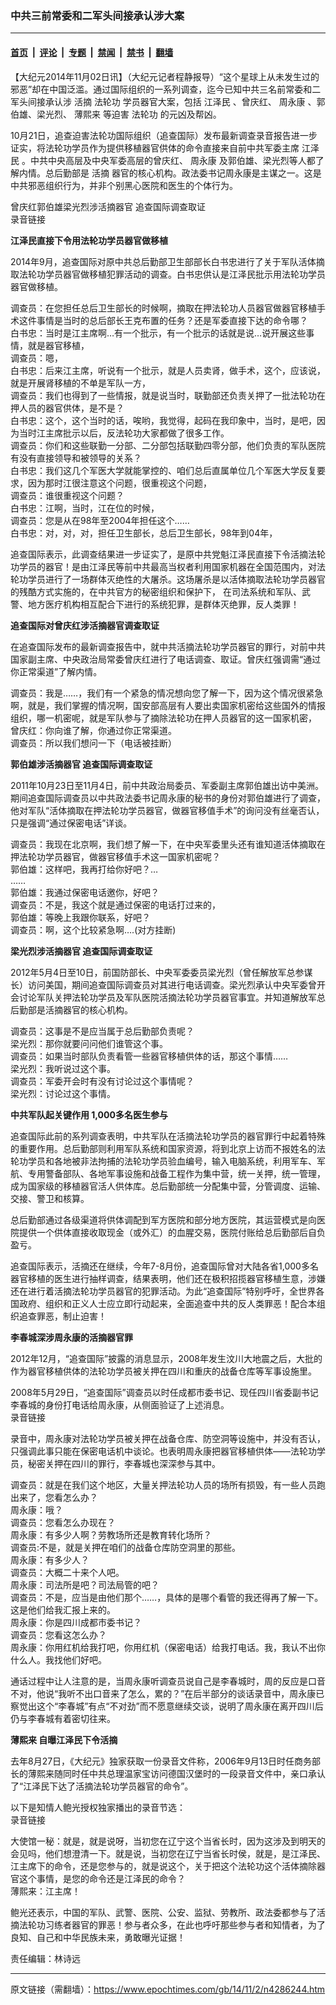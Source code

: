 ### 中共三前常委和二军头间接承认涉大案

---

#### [首页](../../../..?n4286244) &nbsp;|&nbsp; [评论](../../../../../epoch-comment?n4286244) &nbsp;|&nbsp; [专题](../../../../../epoch-special?n4286244) &nbsp;|&nbsp; [禁闻](../../../../../epoch-news?n4286244) &nbsp;|&nbsp; [禁书](../../../../../books?n4286244) &nbsp;|&nbsp; [翻墙](https://github.com/gfw-breaker/nogfw/blob/master/README.md?n4286244)


<div class="post_content" id="artbody" itemprop="articleBody">
 <!-- article content begin -->
 <p>
  【大纪元2014年11月02日讯】（大纪元记者程静报导）“这个星球上从未发生过的邪恶”却在中国泛滥。通过国际组织的一系列调查，迄今已知中共三名前常委和二军头间接承认涉
  <ok href="https://www.epochtimes.com/gb/tag/%E6%B4%BB%E6%91%98.html">
   活摘
  </ok>
  <ok href="https://www.epochtimes.com/gb/tag/%E6%B3%95%E8%BD%AE%E5%8A%9F.html">
   法轮功
  </ok>
  学员器官大案，包括
  <ok href="https://www.epochtimes.com/gb/tag/%E6%B1%9F%E6%B3%BD%E6%B0%91.html">
   江泽民
  </ok>
  、曾庆红、
  <ok href="https://www.epochtimes.com/gb/tag/%E5%91%A8%E6%B0%B8%E5%BA%B7.html">
   周永康
  </ok>
  、郭伯雄、梁光烈、
  <ok href="https://www.epochtimes.com/gb/tag/%E8%96%84%E7%86%99%E6%9D%A5.html">
   薄熙来
  </ok>
  等迫害
  <ok href="https://www.epochtimes.com/gb/tag/%E6%B3%95%E8%BD%AE%E5%8A%9F.html">
   法轮功
  </ok>
  的元凶及帮凶。
 </p>
 <p>
  10月21日，追查迫害法轮功国际组织（追查国际）发布最新调查录音报告进一步证实，将法轮功学员作为提供移植器官供体的命令直接来自前中共军委主席
  <ok href="https://www.epochtimes.com/gb/tag/%E6%B1%9F%E6%B3%BD%E6%B0%91.html">
   江泽民
  </ok>
  。中共中央高层及中央军委高层的曾庆红、
  <ok href="https://www.epochtimes.com/gb/tag/%E5%91%A8%E6%B0%B8%E5%BA%B7.html">
   周永康
  </ok>
  及郭伯雄、梁光烈等人都了解内情。总后勤部是
  <ok href="https://www.epochtimes.com/gb/tag/%E6%B4%BB%E6%91%98.html">
   活摘
  </ok>
  器官的核心机构。政法委书记周永康是主谋之一。这是中共邪恶组织行为，并非个别黑心医院和医生的个体行为。
 </p>
 <p>
  曾庆红郭伯雄梁光烈涉活摘器官 追查国际调查取证
  <br/>
  <ok href="https://www.epochtimes.com/gb/14/10/22/n4278462.htm">
   录音链接
  </ok>
 </p>
 <p>
  <b>
   江泽民直接下令用法轮功学员器官做移植
  </b>
 </p>
 <p>
  2014年9月，追查国际对原中共总后勤部卫生部部长白书忠进行了关于军队活体摘取法轮功学员器官做移植犯罪活动的调查。白书忠供认是江泽民批示用法轮功学员器官做移植。
 </p>
 <p>
  调查员：在您担任总后卫生部长的时候啊，摘取在押法轮功人员器官做器官移植手术这件事情是当时的总后部长王克布置的任务？还是军委直接下达的命令哪？
  <br/>
  白书忠：当时是江主席啊…有一个批示，有一个批示的话就是说…说开展这些事情，就是器官移植，
  <br/>
  调查员：嗯，
  <br/>
  白书忠：后来江主席，听说有一个批示，就是人员卖肾，做手术，这个，应该说，就是开展肾移植的不单是军队一方，
  <br/>
  调查员：我们也得到了一些情报，就是说当时，联勤部还负责关押了一批法轮功在押人员的器官供体，是不是？
  <br/>
  白书忠：这个，这个当时的话，唉哟，我觉得，起码在我印象中，当时，是吧，因为当时江主席批示以后，反法轮功大家都做了很多工作。
  <br/>
  调查员：你们和这些联勤一分部、二分部包括联勤四零分部，他们负责的军队医院有没有直接领导和被领导的关系？
  <br/>
  白书忠：我们这几个军医大学就能掌控的、咱们总后直属单位几个军医大学反复要求，因为那时江很注意这个问题，很重视这个问题，
  <br/>
  调查员：谁很重视这个问题？
  <br/>
  白书忠：江啊，当时，江在位的时候，
  <br/>
  调查员：您是从在98年至2004年担任这个……
  <br/>
  白书忠：对，对，对，担任卫生部长，总后卫生部长，98年到04年，
 </p>
 <p>
  追查国际表示，此调查结果进一步证实了，是原中共党魁江泽民直接下令活摘法轮功学员的器官！是由江泽民等前中共最高当权者利用国家机器在全国范围内，对法轮功学员进行了一场群体灭绝性的大屠杀。这场屠杀是以活体摘取法轮功学员器官的残酷方式实施的，在中共官方的秘密组织和保护下， 在司法系统和军队、武警、地方医疗机构相互配合下进行的系统犯罪，是群体灭绝罪，反人类罪！
 </p>
 <p>
  <b>
   追查国际对曾庆红涉活摘器官调查取证
  </b>
 </p>
 <p>
  在追查国际发布的最新调查报告中，就中共活摘法轮功学员器官的罪行，对前中共国家副主席、中央政治局常委曾庆红进行了电话调查、取证。曾庆红强调需“通过你正常渠道”了解内情。
 </p>
 <p>
  调查员：我是……，我们有一个紧急的情况想向您了解一下，因为这个情况很紧急啊，就是，我们掌握的情况啊，国安部高层有人要出卖国家机密给这些国外的情报组织，哪一机密呢，就是军队参与了摘除法轮功在押人员器官的这一国家机密，
  <br/>
  曾庆红：你向谁了解，你通过你正常渠道。
  <br/>
  调查员：所以我们想问一下（电话被挂断）
 </p>
 <p>
  <b>
   郭伯雄涉活摘器官 追查国际调查取证
  </b>
 </p>
 <p>
  2011年10月23日至11月4日，前中共政治局委员、军委副主席郭伯雄出访中美洲。期间追查国际调查员以中共政法委书记周永康的秘书的身份对郭伯雄进行了调查，他对军队“活体摘取在押法轮功学员器官，做器官移值手术”的询问没有丝毫否认，只是强调“通过保密电话”详谈。
 </p>
 <p>
  调查员：我现在北京啊，我们想了解一下，在中央军委里头还有谁知道活体摘取在押法轮功学员器官，做器官移值手术这一国家机密呢？
  <br/>
  郭伯雄：这样吧，我再打给你好吧？…
  <br/>
  ……
  <br/>
  郭伯雄：我通过保密电话邀你，好吧？
  <br/>
  调查员：不是，我这个就是通过保密的电话打过来的，
  <br/>
  郭伯雄：等晚上我跟你联系，好吧？
  <br/>
  调查员：啊，这个比较紧急啊….(对方挂断)
 </p>
 <p>
  <b>
   梁光烈涉活摘器官 追查国际调查取证
  </b>
 </p>
 <p>
  2012年5月4日至10日，前国防部长、中央军委委员梁光烈（曾任解放军总参谋长）访问美国，期间追查国际调查员对其进行电话调查。梁光烈承认中央军委曾开会讨论军队关押法轮功学员及军队医院活摘法轮功学员器官事宜。并知道解放军总后勤部是活摘器官的核心机构。
 </p>
 <p>
  调查员：这事是不是应当属于总后勤部负责呢？
  <br/>
  梁光烈：那你就要问问他们谁管这个事。
  <br/>
  调查员：如果当时部队负责看管一些器官移植供体的话，那这个事情……
  <br/>
  梁光烈：我听说过这个事。
  <br/>
  调查员：军委开会时有没有讨论过这个事情呢？
  <br/>
  梁光烈：讨论过这个事情。
 </p>
 <p>
  <b>
   中共军队起关键作用 1,000多名医生参与
  </b>
 </p>
 <p>
  追查国际此前的系列调查表明，中共军队在活摘法轮功学员的器官罪行中起着特殊的重要作用。总后勤部则利用军队系统和国家资源，将到北京上访而不报姓名的法轮功学员和各地被非法拘捕的法轮功学员验血编号，输入电脑系统，利用军车、军航、专用警备部队、各地军事设施和战备工程作为集中营，统一关押，统一管理，成为国家级的移植器官活人供体库。总后勤部统一分配集中营，分管调度、运输、交接、警卫和核算。
 </p>
 <p>
  总后勤部通过各级渠道将供体调配到军方医院和部分地方医院，其运营模式是向医院提供一个供体直接收取现金（或外汇）的血腥交易，医院付账给总后勤部后自负盈亏。
 </p>
 <p>
  追查国际表示，活摘还在继续，今年7-8月份，追查国际曾对大陆各省1,000多名器官移植的医生进行抽样调查，结果表明，他们还在极积招揽器官移植生意，涉嫌还在进行着活摘法轮功学员器官的犯罪活动。为此“追查国际”特别呼吁，全世界各国政府、组织和正义人士应立即行动起来，全面追查中共的反人类罪恶！配合本组织追查罪恶，制止迫害！
 </p>
 <p>
  <b>
   李春城深涉周永康的活摘器官罪
  </b>
 </p>
 <p>
  2012年12月，“追查国际”披露的消息显示，2008年发生汶川大地震之后，大批的作为器官移植供体的法轮功学员被关押在四川和重庆的战备仓库等军事设施里。
 </p>
 <p>
  2008年5月29日，“追查国际”调查员以时任成都市委书记、现任四川省委副书记李春城的身份打电话给周永康，从侧面验证了上述消息。
  <br/>
  <ok href="https://www.epochtimes.com/gb/12/12/6/n3746655.htm">
   录音链接
  </ok>
 </p>
 <p>
  录音中，周永康对法轮功学员被关押在战备仓库、防空洞等设施中，并没有否认，只强调此事只能在保密电话机中谈论。也表明周永康把器官移植供体——法轮功学员，秘密关押在四川的罪行，李春城也深深参与其中。
 </p>
 <p>
  调查员：就是在我们这个地区，大量关押法轮功人员的场所有损毁，有一些人员跑出来了，您看怎么办？
  <br/>
  周永康：哦？
  <br/>
  调查员：您看怎么办现在？
  <br/>
  周永康：有多少人啊？劳教场所还是教育转化场所？
  <br/>
  调查员:不是，就是关押在咱们的战备仓库防空洞里的那些。
  <br/>
  周永康：有多少人？
  <br/>
  调查员：大概二十来个人吧。
  <br/>
  周永康：司法所是吧？司法局管的吧？
  <br/>
  调查员：不是，应当是由他们那个……，具体的是哪个看管的我还得再了解一下。这是他们给我汇报上来的。
  <br/>
  周永康：你是四川成都市委书记？
  <br/>
  调查员：您看这怎么办？
  <br/>
  周永康：你用红机给我打吧，你用红机（保密电话）给我打电话。我，我认不出你什么人。我找他们好吧。
 </p>
 <p>
  通话过程中让人注意的是，当周永康听调查员说自己是李春城时，周的反应是口音不对，他说“我听不出口音来了怎么，累的？”在后半部分的谈话录音中，周永康已察觉出这个“李春城”有点“不对劲”而不愿意继续交谈，说明了周永康在离开四川后仍与李春城有着密切往来。
 </p>
 <p>
  <b>
   <ok href="https://www.epochtimes.com/gb/tag/%E8%96%84%E7%86%99%E6%9D%A5.html">
    薄熙来
   </ok>
   自曝江泽民下令活摘
  </b>
 </p>
 <p>
  去年8月27日，《大纪元》独家获取一份录音文件称，2006年9月13日时任商务部长的薄熙来随同时任中共总理温家宝访问德国汉堡时的一段录音文件中，亲口承认了“江泽民下达了活摘法轮功学员器官的命令”。
 </p>
 <p>
  以下是知情人鲍光授权独家播出的录音节选：
  <br/>
  <ok href="https://www.epochtimes.com/gb/13/8/28/n3950806.htm">
   录音链接
  </ok>
 </p>
 <p>
  大使馆一秘：就是，就是说呀，当初您在辽宁这个当省长时，因为这涉及到明天的会见吗，他们想澄清一下。就是说，当初您在辽宁当省长时侯，就是，是江泽民、江主席下的命令，还是您参与的，就是说这个，关于把这个法轮功这个活体摘除器官这个事情，是您的命令还是江泽民的命令？
  <br/>
  薄熙来：江主席！
 </p>
 <p>
  鲍光还表示，中国的军队、武警、医院、公安、监狱、劳教所、政法委都参与了活摘法轮功习练者器官的罪恶！参与者众多，在此也呼吁那些参与者和知情者，为了良知、自己和中华民族未来，勇敢曝光证据！
 </p>
 <p>
  责任编辑：林诗远
 </p>
 <!-- article content end -->
 <div id="below_article_ad">
 </div>
</div>


---

原文链接（需翻墙）：https://www.epochtimes.com/gb/14/11/2/n4286244.htm